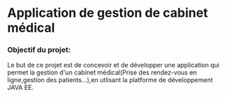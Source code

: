 # Application de gestion de cabinet médical
### Objectif du projet:
Le but de ce projet est de concevoir et de développer une application qui permet la gestion d'un cabinet médical(Prise des rendez-vous en ligne,gestion des patients...),en utlisant la platforme de développement JAVA EE.
